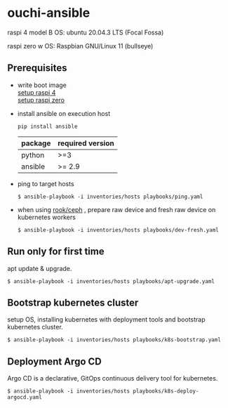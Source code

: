 # ouchi-ansible

raspi 4 model B
OS: ubuntu 20.04.3 LTS (Focal Fossa)

raspi zero w
OS: Raspbian GNU/Linux 11 (bullseye)

## Prerequisites  

- write boot image  
[setup raspi 4](https://qiita.com/HeRo/items/c1c30d7267faeb304538
)  
[setup raspi zero](https://qiita.com/hishi/items/8bdfd9d72fa8fe2e7573)

- install ansible on execution host
  ``` 
  pip install ansible
  ```
  | package | required version |
  | ------- | ---------------- |
  | python  | >=3              |
  | ansible | >= 2.9           |


- ping to target hosts
  ```
  $ ansible-playbook -i inventories/hosts playbooks/ping.yaml
  ```

- when using [rook/ceph](https://rook.io/docs/rook/v1.6/ceph-quickstart.html#prerequisites)  , prepare raw device and fresh raw device on kubernetes workers

  ```
  $ ansible-playbook -i inventories/hosts playbooks/dev-fresh.yaml
  ```


## Run only for first time  

apt update & upgrade.  

```
$ ansible-playbook -i inventories/hosts playbooks/apt-upgrade.yaml
```


## Bootstrap kubernetes cluster  

setup OS, installing kubernetes with deployment tools and bootstrap kubernetes cluster.  

```
$ ansible-playbook -i inventories/hosts playbooks/k8s-bootstrap.yaml
```

## Deployment Argo CD

Argo CD is a declarative, GitOps continuous delivery tool for kubernetes.

```
$ ansible-playbook -i inventories/hosts playbooks/k8s-deploy-argocd.yaml
```
